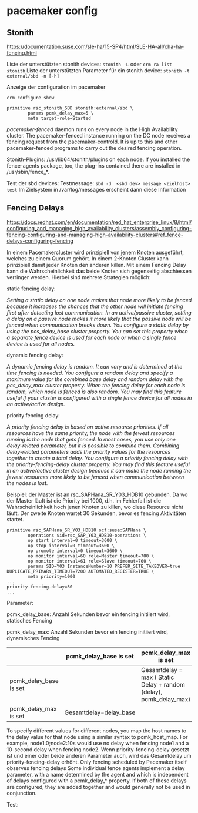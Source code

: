 # pacemaker config

## Stonith
https://documentation.suse.com/sle-ha/15-SP4/html/SLE-HA-all/cha-ha-fencing.html

Liste der unterstützten stonith devices: `stonith -L` oder `crm ra list stonith`
Liste der unterstützten Parameter für ein stonith device: `stonith -t external/sbd -n [-h]`  

Anzeige der configuration im pacemaker
```
crm configure show

primitive rsc_stonith_SBD stonith:external/sbd \
        params pcmk_delay_max=5 \
        meta target-role=Started
```` 

*pacemaker-fenced* daemon runs on every node in the High Availability cluster. The pacemaker-fenced instance running on the DC node receives a fencing request from the pacemaker-controld. It is up to this and other pacemaker-fenced programs to carry out the desired fencing operation.

Stonith-Plugins: 
    /usr/lib64/stonith/plugins on each node. If you installed the fence-agents package, too, the plug-ins contained there are installed in /usr/sbin/fence_*.


Test der sbd devices:
    Testmessage:
        `sbd -d  <sbd dev> message <zielhost> test`
        Im Zielsystem in /var/log/messages erscheint dann diese Information



## Fencing Delays

https://docs.redhat.com/en/documentation/red_hat_enterprise_linux/8/html/configuring_and_managing_high_availability_clusters/assembly_configuring-fencing-configuring-and-managing-high-availability-clusters#ref_fence-delays-configuring-fencing

In einem Pacemakercluster wird prinzipiell von jenem Knoten ausgeführt, welches zu einem Quorum gehört. 
In einem 2-Knoten Cluster kann prinzipiell damit jeder Knoten den anderen killen. Mit einem Fencing Delay kann die Wahrscheinlichkeit das beide Knoten sich gegenseitig abschiessen verringer werden. Hierbei sind mehrere Strategien möglich: 

static fencing delay: 

 *Setting a static delay on one node makes that node more likely to be fenced because it increases the chances that the other node will initiate fencing first after detecting lost communication. In an active/passive cluster, setting a delay on a passive node makes it more likely that the passive node will be fenced when communication breaks down. You configure a static delay by using the pcs_delay_base cluster property. You can set this property when a separate fence device is used for each node or when a single fence device is used for all nodes.*

dynamic fencing delay: 

 *A dynamic fencing delay is random. It can vary and is determined at the time fencing is needed. You configure a random delay and specify a maximum value for the combined base delay and random delay with the pcs_delay_max cluster property. When the fencing delay for each node is random, which node is fenced is also random. You may find this feature useful if your cluster is configured with a single fence device for all nodes in an active/active design.*

priority fencing delay:

 *A priority fencing delay is based on active resource priorities. If all resources have the same priority, the node with the fewest resources running is the node that gets fenced. In most cases, you use only one delay-related parameter, but it is possible to combine them. Combining delay-related parameters adds the priority values for the resources together to create a total delay. You configure a priority fencing delay with the priority-fencing-delay cluster property. You may find this feature useful in an active/active cluster design because it can make the node running the fewest resources more likely to be fenced when communication between the nodes is lost.*

Beispiel: der Master ist an rsc_SAPHana_SR_Y03_HDB10 gebunden. Da wo der Master läuft ist die Priority bei 1000, d.h. im Fehlerfall ist die Wahrscheinlichkeit hoch jenen Knoten zu killen, wo diese Resource nicht läuft. Der zweite Knoten wartet 30 Sekunden, bevor es fencing Aktivitäten startet.
```
primitive rsc_SAPHana_SR_Y03_HDB10 ocf:suse:SAPHana \
        operations $id=rsc_SAP_Y03_HDB10-operations \
        op start interval=0 timeout=3600 \
        op stop interval=0 timeout=3600 \
        op promote interval=0 timeout=3600 \
        op monitor interval=60 role=Master timeout=700 \
        op monitor interval=61 role=Slave timeout=700 \
        params SID=Y03 InstanceNumber=10 PREFER_SITE_TAKEOVER=true DUPLICATE_PRIMARY_TIMEOUT=7200 AUTOMATED_REGISTER=TRUE \
        meta priority=1000
...
priority-fencing-delay=30
...
```

Parameter: 

pcmk_delay_base: Anzahl Sekunden bevor ein fencing initiiert wird, statisches Fencing

pcmk_delay_max: Anzahl Sekunden bevor ein fencing initiiert wird, dynamisches Fencing

|                        | pcmk_delay_base is set  |  pcmk_delay_max is set    |
|------------------------|-------------------------|---------------------------|
|pcmk_delay_base is set  |                         |  Gesamtdelay = max ( Static Delay + random (delay), pcmk_delay_max) |
|pcmk_delay_max is set   | Gesamtdelay=delay_base  |  |

To specify different values for different nodes, you map the host names to the delay value for that node using a similar syntax to pcmk_host_map. For example, node1:0;node2:10s would use no delay when fencing node1 and a 10-second delay when fencing node2.
Wenn priority-fencing-delay gesetzt ist und einer oder beide anderen Parameter auch, wird das Gesamtdelay um priority-fencing-delay erhöht. 
Only fencing scheduled by Pacemaker itself observes fencing delays
Some individual fence agents implement a delay parameter, with a name determined by the agent and which is independent of delays configured with a pcmk_delay_* property. If both of these delays are configured, they are added together and would generally not be used in conjunction.

Test:




